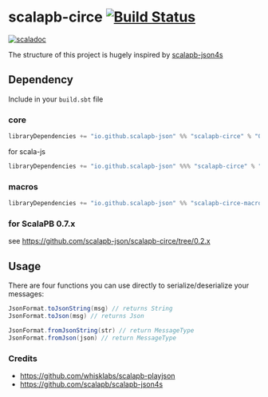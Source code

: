 # scalapb-circe [![Build Status](https://travis-ci.org/scalapb-json/scalapb-circe.svg?branch=master)](https://travis-ci.org/scalapb-json/scalapb-circe)
[![scaladoc](https://javadoc-badge.appspot.com/io.github.scalapb-json/scalapb-circe_2.12.svg?label=scaladoc)](https://javadoc-badge.appspot.com/io.github.scalapb-json/scalapb-circe_2.12/scalapb_circe/index.html?javadocio=true)

The structure of this project is hugely inspired by [scalapb-json4s](https://github.com/scalapb/scalapb-json4s)

## Dependency

Include in your `build.sbt` file

### core

```scala
libraryDependencies += "io.github.scalapb-json" %% "scalapb-circe" % "0.5.1"
```

for scala-js

```scala
libraryDependencies += "io.github.scalapb-json" %%% "scalapb-circe" % "0.5.1"
```

### macros

```scala
libraryDependencies += "io.github.scalapb-json" %% "scalapb-circe-macros" % "0.5.1"
```

### for ScalaPB 0.7.x

see https://github.com/scalapb-json/scalapb-circe/tree/0.2.x

## Usage

There are four functions you can use directly to serialize/deserialize your messages:

```scala
JsonFormat.toJsonString(msg) // returns String
JsonFormat.toJson(msg) // returns Json

JsonFormat.fromJsonString(str) // return MessageType
JsonFormat.fromJson(json) // return MessageType
```

### Credits

- https://github.com/whisklabs/scalapb-playjson
- https://github.com/scalapb/scalapb-json4s
